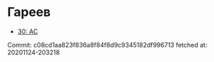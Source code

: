 # Гареев
- [30: AC](30.md)

Commit: c08cd1aa823f836a8f84f8d9c9345182df996713
 fetched at: 20201124-203218
